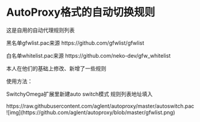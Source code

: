 # AutoProxy格式的自动切换规则

<P>这是自用的自动代理规则列表
<p>黑名单gfwlist.pac来源  https://github.com/gfwlist/gfwlist
<p>白名单whitelist.pac来源 https://github.com/neko-dev/gfw_whitelist
<p>本人在他们的基础上修改、新增了一些规则
<p>
<p> 
使用方法：
<p>SwitchyOmega扩展里新建auto switch模式 规则列表地址填入
<p>https://raw.githubusercontent.com/aglent/autoproxy/master/autoswitch.pac
![img](https://github.com/aglent/autoproxy/blob/master/gfwlist.png)


